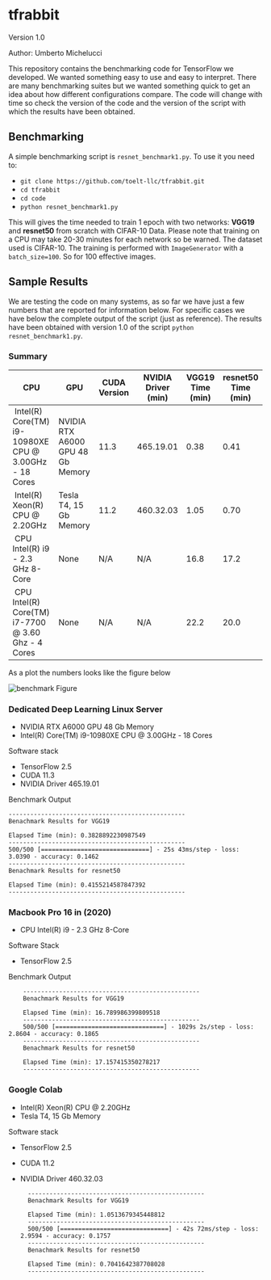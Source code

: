 # tfrabbit

Version 1.0

Author: Umberto Michelucci

This repository contains the benchmarking code for TensorFlow we developed. We wanted something easy to use and easy to interpret. There are many benchmarking suites but we wanted something quick to get an idea about how different configurations compare. The code will change with time so check the version of the code and the version of the script with which the results have been obtained.

## Benchmarking 

A simple benchmarking script is `resnet_benchmark1.py`. To use it you need to:

- `git clone https://github.com/toelt-llc/tfrabbit.git`
- `cd tfrabbit`
- `cd code`
- `python resnet_benchmark1.py`

This will gives the time needed to train 1 epoch with two networks: **VGG19** and **resnet50** from scratch with CIFAR-10 Data.
Please note that training on a CPU may take 20-30 minutes for each network so be warned. The dataset
used is CIFAR-10. The training is performed with `ImageGenerator` with a `batch_size=100`. So for 100 
effective images.

## Sample Results

We are testing the code on many systems, as so far we have just a few numbers that are reported for information below. For specific cases we have below the complete output of the script (just as reference). The results have been obtained with version 1.0 of the script `python resnet_benchmark1.py`.

### Summary

| CPU | GPU | CUDA Version | NVIDIA Driver (min) | VGG19 Time (min) | resnet50 Time (min)|
|-----|-----|------|-----|----|----|
| Intel(R) Core(TM) i9-10980XE CPU @ 3.00GHz - 18 Cores |  NVIDIA RTX A6000 GPU 48 Gb Memory | 11.3 | 465.19.01 | 0.38 | 0.41 |
| Intel(R) Xeon(R) CPU @ 2.20GHz |  Tesla T4, 15 Gb Memory | 11.2 | 460.32.03 | 1.05 | 0.70 |
| CPU Intel(R) i9 - 2.3 GHz 8-Core |  None | N/A | N/A | 16.8 | 17.2 |
| CPU Intel(R) Core(TM) i7-7700 @ 3.60 Ghz - 4 Cores|  None | N/A | N/A | 22.2 | 20.0 |

As a plot the numbers looks like the figure below

![benchmark Figure](https://github.com/toelt-llc/tfrabbit/blob/main/images/benchmark-1.png)


### Dedicated Deep Learning Linux Server

- NVIDIA RTX A6000 GPU 48 Gb Memory
- Intel(R) Core(TM) i9-10980XE CPU @ 3.00GHz - 18 Cores

Software stack
- TensorFlow 2.5
- CUDA 11.3
- NVIDIA Driver 465.19.01

Benchmark Output

    -------------------------------------------------
    Benachmark Results for VGG19

    Elapsed Time (min): 0.3828892230987549
    -------------------------------------------------
    500/500 [==============================] - 25s 43ms/step - loss: 3.0390 - accuracy: 0.1462
    -------------------------------------------------
    Benachmark Results for resnet50

    Elapsed Time (min): 0.4155214587847392
    -------------------------------------------------

### Macbook Pro 16 in (2020)

- CPU Intel(R) i9 - 2.3 GHz 8-Core 

Software Stack
- TensorFlow 2.5


Benchmark Output

        -------------------------------------------------
        Benachmark Results for VGG19

        Elapsed Time (min): 16.789986399809518
        -------------------------------------------------
        500/500 [==============================] - 1029s 2s/step - loss: 2.8604 - accuracy: 0.1865
        -------------------------------------------------
        Benachmark Results for resnet50

        Elapsed Time (min): 17.157415350278217
        -------------------------------------------------
        
### Google Colab

- Intel(R) Xeon(R) CPU @ 2.20GHz
- Tesla T4, 15 Gb Memory

Software stack
- TensorFlow 2.5
- CUDA 11.2
- NVIDIA Driver 460.32.03

        -------------------------------------------------
        Benachmark Results for VGG19

        Elapsed Time (min): 1.0513679345448812
        -------------------------------------------------
        500/500 [==============================] - 42s 72ms/step - loss: 2.9594 - accuracy: 0.1757
        -------------------------------------------------
        Benachmark Results for resnet50

        Elapsed Time (min): 0.7041642387708028
        -------------------------------------------------


